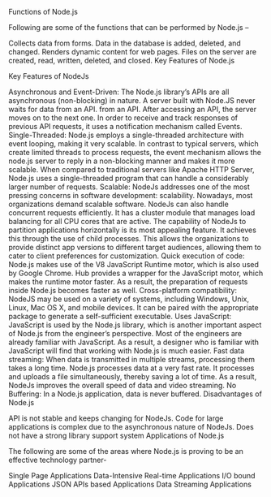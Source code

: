 Functions of Node.js

Following are some of the functions that can be performed by Node.js –  





Collects data from forms.
Data in the database is added, deleted, and changed.
Renders dynamic content for web pages.
Files on the server are created, read, written, deleted, and closed.
Key Features of Node.js


Key Features of NodeJs

Asynchronous and Event-Driven: The Node.js library’s APIs are all asynchronous (non-blocking) in nature. A server built with Node.JS never waits for data from an API. from an API. After accessing an API, the server moves on to the next one. In order to receive and track responses of previous API requests, it uses a notification mechanism called Events.
Single-Threaded: Node.js employs a single-threaded architecture with event looping, making it very scalable. In contrast to typical servers, which create limited threads to process requests, the event mechanism allows the node.js server to reply in a non-blocking manner and makes it more scalable. When compared to traditional servers like Apache HTTP Server, Node.js uses a single-threaded program that can handle a considerably larger number of requests.
Scalable: NodeJs addresses one of the most pressing concerns in software development: scalability. Nowadays, most organizations demand scalable software. NodeJs can also handle concurrent requests efficiently. It has a cluster module that manages load balancing for all CPU cores that are active. The capability of NodeJs to partition applications horizontally is its most appealing feature. It achieves this through the use of child processes. This allows the organizations to provide distinct app versions to different target audiences, allowing them to cater to client preferences for customization.
Quick execution of code: Node.js makes use of the V8 JavaScript Runtime motor, which is also used by Google Chrome. Hub provides a wrapper for the JavaScript motor, which makes the runtime motor faster. As a result, the preparation of requests inside Node.js becomes faster as well.
Cross-platform compatibility: NodeJS may be used on a variety of systems, including Windows, Unix, Linux, Mac OS X, and mobile devices. It can be paired with the appropriate package to generate a self-sufficient executable.
Uses JavaScript: JavaScript is used by the Node.js library, which is another important aspect of Node.js from the engineer’s perspective. Most of the engineers are already familiar with JavaScript. As a result, a designer who is familiar with JavaScript will find that working with Node.js is much easier.
Fast data streaming: When data is transmitted in multiple streams, processing them takes a long time. Node.js processes data at a very fast rate. It processes and uploads a file simultaneously, thereby saving a lot of time. As a result, NodeJs improves the overall speed of data and video streaming.
No Buffering: In a Node.js application, data is never buffered.
Disadvantages of Node.js

API is not stable and keeps changing for NodeJs.
Code for large applications is complex due to the asynchronous nature of NodeJs.
Does not have a strong library support system
Applications of Node.js

The following are some of the areas where Node.js is proving to be an effective technology partner- 

Single Page Applications
Data-Intensive Real-time Applications
I/O bound Applications
JSON APIs based Applications
Data Streaming Applications